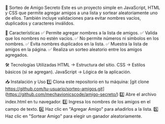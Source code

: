 🎉 Sorteo de Amigo Secreto
Este es un proyecto simple en JavaScript, HTML y CSS que permite agregar amigos a una lista y sortear aleatoriamente uno de ellos. También incluye validaciones para evitar nombres vacíos, duplicados y caracteres inválidos.

🚀 Características
✅ Permite agregar nombres a la lista de amigos.
✅ Valida que los nombres no estén vacíos.
✅ No permite números ni símbolos en los nombres.
✅ Evita nombres duplicados en la lista.
✅ Muestra la lista de amigos en la página.
✅ Realiza un sorteo aleatorio entre los amigos agregados.


🛠️ Tecnologías Utilizadas
HTML → Estructura del sitio.
CSS → Estilos básicos (si se agregan).
JavaScript → Lógica de la aplicación.

📥 Instalación y Uso
1️⃣ Clona este repositorio en tu máquina:
[git clone https://github.com/tu-usuario/sorteo-amigos.git]
(https://github.com/mechavionicscode/amigo-secreto/)
2️⃣ Abre el archivo index.html en tu navegador.
3️⃣ Ingresa los nombres de los amigos en el campo de texto.
4️⃣ Haz clic en "Agregar Amigo" para añadirlos a la lista.
5️⃣ Haz clic en "Sortear Amigo" para elegir un ganador aleatoriamente.
